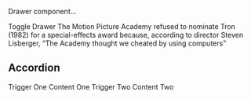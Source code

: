 <!-- TODO: remove wrapper div after inspirescript handles inline components -->

<div>
  <ComponentsList
    components={['Drawer', 'Drawer.Trigger', 'Drawer.Content', 'Accordion', 'Accordion.Trigger', 'Accordion.Content']}
  />
</div>

<p className="lead">Drawer component...</p>
<Drawer>
  <Drawer.Trigger>
    <Icon id="chevron" />
    Toggle Drawer
  </Drawer.Trigger>
  <Drawer.Content>
    The Motion Picture Academy refused to nominate Tron (1982) for a
    special-effects award because, according to director Steven Lisberger,
    “The Academy thought we cheated by using computers”
  </Drawer.Content>
</Drawer>
<h2>Accordion</h2>
<Accordion>
  <Accordion.Trigger activeId="one">Trigger One</Accordion.Trigger>
  <Accordion.Content activeId="one">Content One</Accordion.Content>
  <Accordion.Trigger activeId="two">Trigger Two</Accordion.Trigger>
  <Accordion.Content activeId="two">Content Two</Accordion.Content>
</Accordion>
